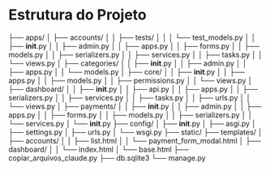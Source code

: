 # Estrutura do Projeto

├── apps/
│   ├── accounts/
│   │   ├── tests/
│   │   │   └── test_models.py
│   │   ├── __init__.py
│   │   ├── admin.py
│   │   ├── apps.py
│   │   ├── forms.py
│   │   ├── models.py
│   │   ├── serializers.py
│   │   ├── services.py
│   │   ├── tasks.py
│   │   └── views.py
│   ├── categories/
│   │   ├── __init__.py
│   │   ├── admin.py
│   │   ├── apps.py
│   │   └── models.py
│   ├── core/
│   │   ├── __init__.py
│   │   ├── apps.py
│   │   ├── models.py
│   │   ├── permissions.py
│   │   └── views.py
│   ├── dashboard/
│   │   ├── __init__.py
│   │   ├── api.py
│   │   ├── apps.py
│   │   ├── serializers.py
│   │   ├── services.py
│   │   ├── tasks.py
│   │   ├── urls.py
│   │   └── views.py
│   ├── payments/
│   │   ├── __init__.py
│   │   ├── admin.py
│   │   ├── apps.py
│   │   ├── forms.py
│   │   ├── models.py
│   │   ├── serializers.py
│   │   └── services.py
│   └── __init__.py
├── config/
│   ├── __init__.py
│   ├── asgi.py
│   ├── settings.py
│   ├── urls.py
│   └── wsgi.py
├── static/
├── templates/
│   ├── accounts/
│   │   ├── list.html
│   │   └── payment_form_modal.html
│   ├── dashboard/
│   │   └── index.html
│   └── base.html
├── copiar_arquivos_claude.py
├── db.sqlite3
└── manage.py
